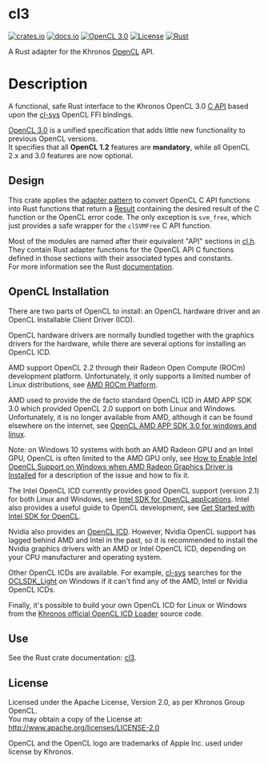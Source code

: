 # cl3

[![crates.io](https://img.shields.io/crates/v/cl3.svg)](https://crates.io/crates/cl3)
[![docs.io](https://docs.rs/cl3/badge.svg)](https://docs.rs/cl3/)
[![OpenCL 3.0](https://img.shields.io/badge/OpenCL-3.0-blue.svg)](https://www.khronos.org/registry/OpenCL/)
[![License](https://img.shields.io/badge/License-Apache%202.0-blue.svg)](https://opensource.org/licenses/Apache-2.0)
[![Rust](https://github.com/kenba/cl3/workflows/Rust/badge.svg)](https://github.com/kenba/cl3/actions)

A Rust adapter for the Khronos [OpenCL](https://www.khronos.org/registry/OpenCL/) API.

# Description

A functional, safe Rust interface to the Khronos OpenCL 3.0
[C API](https://github.com/KhronosGroup/OpenCL-Headers/blob/master/CL/cl.h)
based upon the [cl-sys](https://crates.io/crates/cl-sys) OpenCL FFI bindings.

[OpenCL 3.0](https://www.khronos.org/registry/OpenCL/specs/3.0-unified/html/OpenCL_API.html)
is a unified specification that adds little new functionality to previous OpenCL versions.  
It specifies that all **OpenCL 1.2** features are **mandatory**, while all
OpenCL 2.x and 3.0 features are now optional.

## Design

This crate applies the [adapter pattern](https://en.wikipedia.org/wiki/Adapter_pattern)
to convert OpenCL C API functions into Rust functions that return a
[Result](https://doc.rust-lang.org/std/result/) containing the desired result of
the C function or the OpenCL error code.
The only exception is `svm_free`, which just provides a safe wrapper for the
`clSVMFree` C API function.

Most of the modules are named after their equivalent "API" sections in
[cl.h](https://github.com/KhronosGroup/OpenCL-Headers/blob/master/CL/cl.h).
They contain Rust adapter functions for the OpenCL API C functions defined
in those sections with their associated types and constants.  
For more information see the Rust [documentation](https://docs.rs/cl3/).

## OpenCL Installation

There are two parts of OpenCL to install: an OpenCL hardware driver and an
OpenCL Installable Client Driver (ICD).

OpenCL hardware drivers are normally bundled together with the graphics drivers
for the hardware, while there are several options for installing an OpenCL ICD.

AMD support OpenCL 2.2 through their Radeon Open Compute (ROCm) development
platform. Unfortunately, it only supports a limited number of Linux distributions,
see [AMD ROCm Platform](https://rocmdocs.amd.com/en/latest/).

AMD used to provide the de facto standard OpenCL ICD in AMD APP SDK 3.0 which
provided OpenCL 2.0 support on both Linux and Windows. Unfortunately, it is
no longer available from AMD, although it can be found elsewhere on the internet, see
[OpenCL AMD APP SDK 3.0 for windows and linux](https://stackoverflow.com/questions/53070673/download-opencl-amd-app-sdk-3-0-for-windows-and-linux).  

Note: on Windows 10 systems with both an AMD Radeon GPU and an Intel GPU,
OpenCL is often limited to the AMD GPU only, see
[How to Enable Intel OpenCL Support on Windows when AMD Radeon Graphics Driver is Installed](https://www.geeks3d.com/20181220/how-to-enable-intel-opencl-support-on-windows-when-amd-radeon-graphics-driver-is-installed/)
for a description of the issue and how to fix it.

The Intel OpenCL ICD currently provides good OpenCL support (version 2.1)
for both Linux and Windows, see [Intel SDK for OpenCL applications](https://software.intel.com/content/www/us/en/develop/tools/opencl-sdk/choose-download.html).
Intel also provides a useful guide to OpenCL development, see
[Get Started with Intel SDK for OpenCL](https://software.intel.com/content/www/us/en/develop/articles/sdk-for-opencl-2019-gsg.html).

Nvidia also provides an [OpenCL ICD](https://developer.nvidia.com/opencl).
However, Nvidia OpenCL support has lagged behind AMD and Intel in the past,
so it is recommended to install the Nvidia graphics drivers with an AMD or Intel
OpenCL ICD, depending on your CPU manufacturer and operating system.

Other OpenCL ICDs are available. For example, [cl-sys](https://crates.io/crates/cl-sys)
searches for the [OCLSDK_Light](https://github.com/GPUOpen-LibrariesAndSDKs/OCL-SDK/releases)
on Windows if it can't find any of the AMD, Intel or Nvidia OpenCL ICDs.

Finally, it's possible to build your own OpenCL ICD for Linux or Windows from the
[Khronos official OpenCL ICD Loader](https://github.com/KhronosGroup/OpenCL-ICD-Loader) source code.

## Use

See the Rust crate documentation: [cl3](https://docs.rs/cl3/).

## License

Licensed under the Apache License, Version 2.0, as per Khronos Group OpenCL.  
You may obtain a copy of the License at: http://www.apache.org/licenses/LICENSE-2.0

OpenCL and the OpenCL logo are trademarks of Apple Inc. used under license by Khronos.

